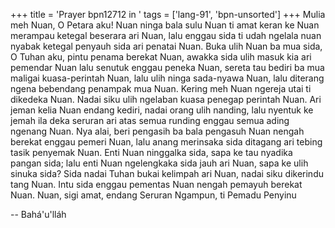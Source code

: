 +++
title = 'Prayer bpn12712 in '
tags = ['lang-91', 'bpn-unsorted']
+++
Mulia meh Nuan, O Petara aku! Nuan ninga bala sulu
Nuan ti amat keran ke Nuan merampau ketegal beserara ari Nuan, lalu enggau sida ti udah ngelala nuan nyabak ketegal penyauh sida ari penatai Nuan. Buka ulih Nuan ba mua sida, O Tuhan aku, pintu penama berekat Nuan, awakka sida ulih masuk kia ari pemendar Nuan lalu senutuk enggau peneka Nuan, sereta tau bediri ba mua maligai kuasa-perintah Nuan, lalu ulih ninga sada-nyawa Nuan, lalu diterang ngena bebendang penampak mua Nuan.
Kering meh Nuan ngereja utai ti dikedeka Nuan. Nadai siku ulih ngelaban kuasa penegap perintah Nuan. Ari jeman kelia Nuan endang kediri, nadai orang ulih nanding, lalu nyentuk ke jemah ila deka seruran ari atas semua runding enggau semua ading ngenang Nuan. Nya alai, beri pengasih ba bala pengasuh Nuan nengah berekat enggau pemeri Nuan, lalu anang merinsaka sida ditagang ari tebing tasik penyemak Nuan. Enti Nuan ninggalka sida, sapa ke tau nyadika pangan sida; lalu enti Nuan ngelengkaka sida jauh ari Nuan, sapa ke ulih sinuka sida? Sida nadai Tuhan bukai kelimpah ari Nuan, nadai siku dikerindu tang Nuan. Intu sida enggau pementas Nuan nengah pemayuh berekat Nuan.
Nuan, sigi amat, endang Seruran Ngampun, ti Pemadu Penyinu

-- Bahá'u'lláh
